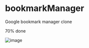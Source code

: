 # bookmarkManager

Google bookmark manager clone

70% done

![image](https://user-images.githubusercontent.com/43014804/179601868-9c332516-bfb4-4038-baf7-939f17deeaeb.png)
